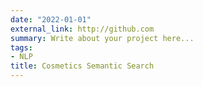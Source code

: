 ```yaml
---
date: "2022-01-01"
external_link: http://github.com
summary: Write about your project here...
tags:
- NLP
title: Cosmetics Semantic Search
---
```


